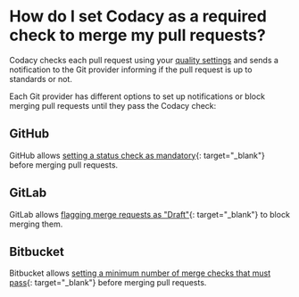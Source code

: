 # How do I set Codacy as a required check to merge my pull requests?

Codacy checks each pull request using your [quality settings](../../repositories/quality-settings.md) and sends a notification to the Git provider informing if the pull request is up to standards or not.

Each Git provider has different options to set up notifications or block merging pull requests until they pass the Codacy check:

## GitHub

GitHub allows [setting a status check as mandatory](https://docs.github.com/en/free-pro-team@latest/github/administering-a-repository/enabling-required-status-checks){: target="_blank"} before merging pull requests.

## GitLab

GitLab allows [flagging merge requests as "Draft"](https://docs.gitlab.com/ee/user/project/merge_requests/work_in_progress_merge_requests.html){: target="_blank"} to block merging them.

## Bitbucket

Bitbucket allows [setting a minimum number of merge checks that must pass](https://support.atlassian.com/bitbucket-cloud/docs/suggest-or-require-checks-before-a-merge/){: target="_blank"} before merging pull requests.
